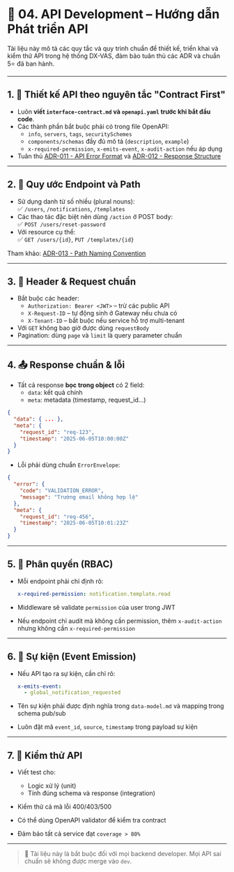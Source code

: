# 🔧 04. API Development – Hướng dẫn Phát triển API

Tài liệu này mô tả các quy tắc và quy trình chuẩn để thiết kế, triển khai và kiểm thử API trong hệ thống DX-VAS, đảm bảo tuân thủ các ADR và chuẩn 5⭐ đã ban hành.

---

## 1. 📐 Thiết kế API theo nguyên tắc "Contract First"

- Luôn **viết `interface-contract.md` và `openapi.yaml` trước khi bắt đầu code**.
- Các thành phần bắt buộc phải có trong file OpenAPI:
  - `info`, `servers`, `tags`, `securitySchemes`
  - `components/schemas` đầy đủ mô tả (`description`, `example`)
  - `x-required-permission`, `x-emits-event`, `x-audit-action` nếu áp dụng
- Tuân thủ [ADR-011 - API Error Format](../../ADR/adr-011-api-error-format.md) và [ADR-012 - Response Structure](../../ADR/adr-012-response-structure.md)

---

## 2. 📎 Quy ước Endpoint và Path

- Sử dụng danh từ số nhiều (plural nouns):  
  ✅ `/users`, `/notifications`, `/templates`
- Các thao tác đặc biệt nên dùng `/action` ở POST body:  
  ✅ `POST /users/reset-password`
- Với resource cụ thể:  
  ✅ `GET /users/{id}`, `PUT /templates/{id}`

Tham khảo: [ADR-013 - Path Naming Convention](../../ADR/adr-013-path-naming-convention.md)

---

## 3. 🧾 Header & Request chuẩn

- Bắt buộc các header:
  - `Authorization: Bearer <JWT>` – trừ các public API
  - `X-Request-ID` – tự động sinh ở Gateway nếu chưa có
  - `X-Tenant-ID` – bắt buộc nếu service hỗ trợ multi-tenant
- Với `GET` không bao giờ được dùng `requestBody`
- Pagination: dùng `page` và `limit` là query parameter chuẩn

---

## 4. 📤 Response chuẩn & lỗi

- Tất cả response **bọc trong object** có 2 field:
  - `data`: kết quả chính
  - `meta`: metadata (timestamp, request_id…)

```json
{
  "data": { ... },
  "meta": {
    "request_id": "req-123",
    "timestamp": "2025-06-05T10:00:00Z"
  }
}
```

* Lỗi phải dùng chuẩn `ErrorEnvelope`:

```json
{
  "error": {
    "code": "VALIDATION_ERROR",
    "message": "Trường email không hợp lệ"
  },
  "meta": {
    "request_id": "req-456",
    "timestamp": "2025-06-05T10:01:23Z"
  }
}
```

---

## 5. 🔐 Phân quyền (RBAC)

* Mỗi endpoint phải chỉ định rõ:

  ```yaml
  x-required-permission: notification.template.read
  ```
* Middleware sẽ validate `permission` của user trong JWT
* Nếu endpoint chỉ audit mà không cần permission, thêm `x-audit-action` nhưng không cần `x-required-permission`

---

## 6. 📣 Sự kiện (Event Emission)

* Nếu API tạo ra sự kiện, cần chỉ rõ:

  ```yaml
  x-emits-event:
    - global_notification_requested
  ```
* Tên sự kiện phải được định nghĩa trong `data-model.md` và mapping trong schema pub/sub
* Luôn đặt mã `event_id`, `source`, `timestamp` trong payload sự kiện

---

## 7. 🧪 Kiểm thử API

* Viết test cho:

  * Logic xử lý (unit)
  * Tính đúng schema và response (integration)
* Kiểm thử cả mã lỗi 400/403/500
* Có thể dùng OpenAPI validator để kiểm tra contract
* Đảm bảo tất cả service đạt `coverage > 80%`

---

> 📌 Tài liệu này là bắt buộc đối với mọi backend developer. Mọi API sai chuẩn sẽ không được merge vào `dev`.
